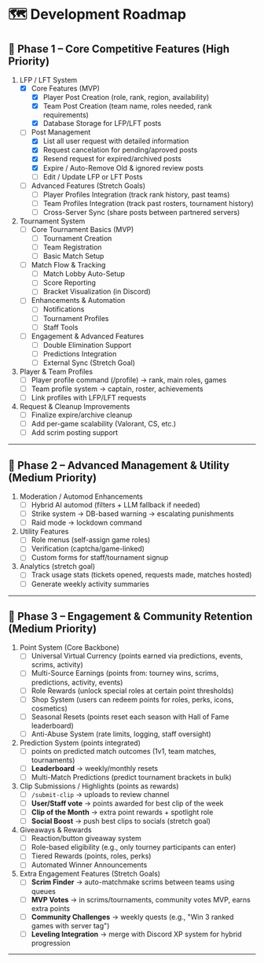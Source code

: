 # 🗺️ Development Roadmap

## 📍 Phase 1 – Core Competitive Features (High Priority)
1. LFP / LFT System
    - [x] Core Features (MVP)
        - [x] Player Post Creation (role, rank, region, availability)
        - [x] Team Post Creation (team name, roles needed, rank requirements)
        - [x] Database Storage for LFP/LFT posts
    - [ ] Post Management
        - [x] List all user request with detailed information
        - [x] Request cancelation for pending/aproved posts
        - [x] Resend request for expired/archived posts
        - [x] Expire / Auto-Remove Old & ignored review posts
        - [ ] Edit / Update LFP or LFT Posts
    - [ ] Advanced Features (Stretch Goals)
        - [ ] Player Profiles Integration (track rank history, past teams)
        - [ ] Team Profiles Integration (track past rosters, tournament history)
        - [ ] Cross-Server Sync (share posts between partnered servers)

2. Tournament System
    - [ ] Core Tournament Basics (MVP)
        - [ ] Tournament Creation
        - [ ] Team Registration
        - [ ] Basic Match Setup
    - [ ] Match Flow & Tracking
        - [ ] Match Lobby Auto-Setup
        - [ ] Score Reporting
        - [ ] Bracket Visualization (in Discord)
    - [ ] Enhancements & Automation
        - [ ] Notifications
        - [ ] Tournament Profiles
        - [ ] Staff Tools
    - [ ] Engagement & Advanced Features
        - [ ] Double Elimination Support
        - [ ] Predictions Integration
        - [ ] External Sync (Stretch Goal)

3. Player & Team Profiles
    - [ ] Player profile command (/profile) → rank, main roles, games
    - [ ] Team profile system → captain, roster, achievements
    - [ ] Link profiles with LFP/LFT requests

4. Request & Cleanup Improvements
    - [ ] Finalize expire/archive cleanup
    - [ ] Add per-game scalability (Valorant, CS, etc.)
    - [ ] Add scrim posting support

---

## 📍 Phase 2 – Advanced Management & Utility (Medium Priority)
1. Moderation / Automod Enhancements
    - [ ] Hybrid AI automod (filters + LLM fallback if needed)
    - [ ] Strike system → DB-based warning → escalating punishments
    - [ ] Raid mode → lockdown command
2. Utility Features
    - [ ] Role menus (self-assign game roles)
    - [ ] Verification (captcha/game-linked)
    - [ ] Custom forms for staff/tournament signup
3. Analytics (stretch goal)
    - [ ] Track usage stats (tickets opened, requests made, matches hosted)
    - [ ] Generate weekly activity summaries

--- 

## 📍 Phase 3 – Engagement & Community Retention (Medium Priority)

1. Point System (Core Backbone)
    - [ ] Universal Virtual Currency (points earned via predictions, events, scrims, activity)
    - [ ] Multi-Source Earnings (points from: tourney wins, scrims, predictions, activity, events)
    - [ ] Role Rewards (unlock special roles at certain point thresholds)
    - [ ] Shop System (users can redeem points for roles, perks, icons, cosmetics)
    - [ ] Seasonal Resets (points reset each season with Hall of Fame leaderboard)
    - [ ] Anti-Abuse System (rate limits, logging, staff oversight)
2. Prediction System (points integrated)
    - [ ] points on predicted match outcomes (1v1, team matches, tournaments)
    - [ ] **Leaderboard** → weekly/monthly resets
    - [ ] Multi-Match Predictions (predict tournament brackets in bulk)
3. Clip Submissions / Highlights (points as rewards)
    - [ ] `/submit-clip` → uploads to review channel
    - [ ] **User/Staff vote** → points awarded for best clip of the week
    - [ ] **Clip of the Month** → extra point rewards + spotlight role
    - [ ] **Social Boost** → push best clips to socials (stretch goal)
4. Giveaways & Rewards
    - [ ] Reaction/button giveaway system
    - [ ] Role-based eligibility (e.g., only tourney participants can enter)
    - [ ] Tiered Rewards (points, roles, perks)
    - [ ] Automated Winner Announcements
5. Extra Engagement Features (Stretch Goals)
    - [ ] **Scrim Finder** → auto-matchmake scrims between teams using queues
    - [ ] **MVP Votes** → in scrims/tournaments, community votes MVP, earns extra points
    - [ ] **Community Challenges** → weekly quests (e.g., "Win 3 ranked games with server tag")
    - [ ] **Leveling Integration** → merge with Discord XP system for hybrid progression

---